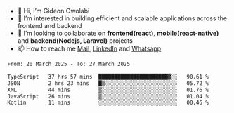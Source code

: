 - 👋 Hi, I’m Gideon Owolabi
- 👀 I’m interested in building efficient and scalable applications across the frontend and backend
- 💞️ I’m looking to collaborate on <b>frontend(react)</b>, <b>mobile(react-native)</b> and <b>backend(Nodejs, Laravel)</b> projects
- 📫 How to reach me <a href="mailto:gideoniyin2021@gmail.com">Mail</a>, <a href="https://www.linkedin.com/in/gideon-owolabi-9b667a232/">LinkedIn</a> and <a href="https://wa.me/2348055377085">Whatsapp</a>

<!---
gude1/gude1 is a ✨ special ✨ repository because its `README.md` (this file) appears on your GitHub profile.
You can click the Preview link to take a look at your changes.
--->

<!--START_SECTION:waka-->

```txt
From: 20 March 2025 - To: 27 March 2025

TypeScript   37 hrs 57 mins  ██████████████████████▓░░   90.61 %
JSON         2 hrs 23 mins   █▒░░░░░░░░░░░░░░░░░░░░░░░   05.72 %
XML          44 mins         ▒░░░░░░░░░░░░░░░░░░░░░░░░   01.76 %
JavaScript   26 mins         ▒░░░░░░░░░░░░░░░░░░░░░░░░   01.04 %
Kotlin       11 mins         ░░░░░░░░░░░░░░░░░░░░░░░░░   00.46 %
```

<!--END_SECTION:waka-->

